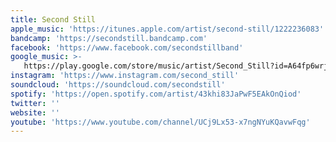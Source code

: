 ```yaml
---
title: Second Still
apple_music: 'https://itunes.apple.com/artist/second-still/1222236083'
bandcamp: 'https://secondstill.bandcamp.com'
facebook: 'https://www.facebook.com/secondstillband'
google_music: >-
   https://play.google.com/store/music/artist/Second_Still?id=A64fp6wrjf4eysfdh264wtww4ju
instagram: 'https://www.instagram.com/second_still'
soundcloud: 'https://soundcloud.com/secondstill'
spotify: 'https://open.spotify.com/artist/43khi83JaPwF5EAkOnQiod'
twitter: ''
website: ''
youtube: 'https://www.youtube.com/channel/UCj9Lx53-x7ngNYuKQavwFqg'
---
```

